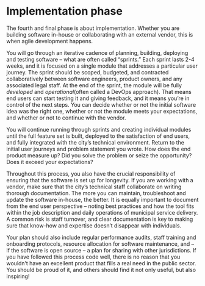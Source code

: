 # Implementation phase

The fourth and final phase is about implementation. Whether you are building software in-house or collaborating with an external vendor, this is when agile development happens.

You will go through an iterative cadence of planning, building, deploying and testing software – what are often called “sprints.” Each sprint lasts 2-4 weeks, and it is focused on a single module that addresses a particular user journey. The sprint should be scoped, budgeted, and contracted collaboratively between software engineers, product owners, and any associated legal staff. At the end of the sprint, the module will be fully _developed_ and _operational_(often called a DevOps approach). That means end users can start testing it and giving feedback, and it means you’re in control of the next steps. You can decide whether or not the initial software idea was the right one, whether or not the module meets your expectations, and whether or not to continue with the vendor.

You will continue running through sprints and creating individual modules until the full feature set is built, deployed to the satisfaction of end users, and fully integrated with the city’s technical environment. Return to the initial user journeys and problem statement you wrote. How does the end product measure up? Did you solve the problem or seize the opportunity? Does it exceed your expectations?

Throughout this process, you also have the crucial responsibility of ensuring that the software is set up for longevity. If you are working with a vendor, make sure that the city’s technical staff collaborate on writing thorough documentation. The more you can maintain, troubleshoot and update the software in-house, the better. It is equally important to document from the end user perspective – noting best practices and how the tool fits within the job description and daily operations of municipal service delivery. A common risk is staff turnover, and clear documentation is key to making sure that know-how and expertise doesn’t disappear with individuals.

Your plan should also include regular performance audits, staff training and onboarding protocols, resource allocation for software maintenance, and – if the software is open source – a plan for sharing with other jurisdictions. If you have followed this process code well, there is no reason that you wouldn’t have an excellent product that fills a real need in the public sector. You should be proud of it, and others should find it not only useful, but also inspiring!
